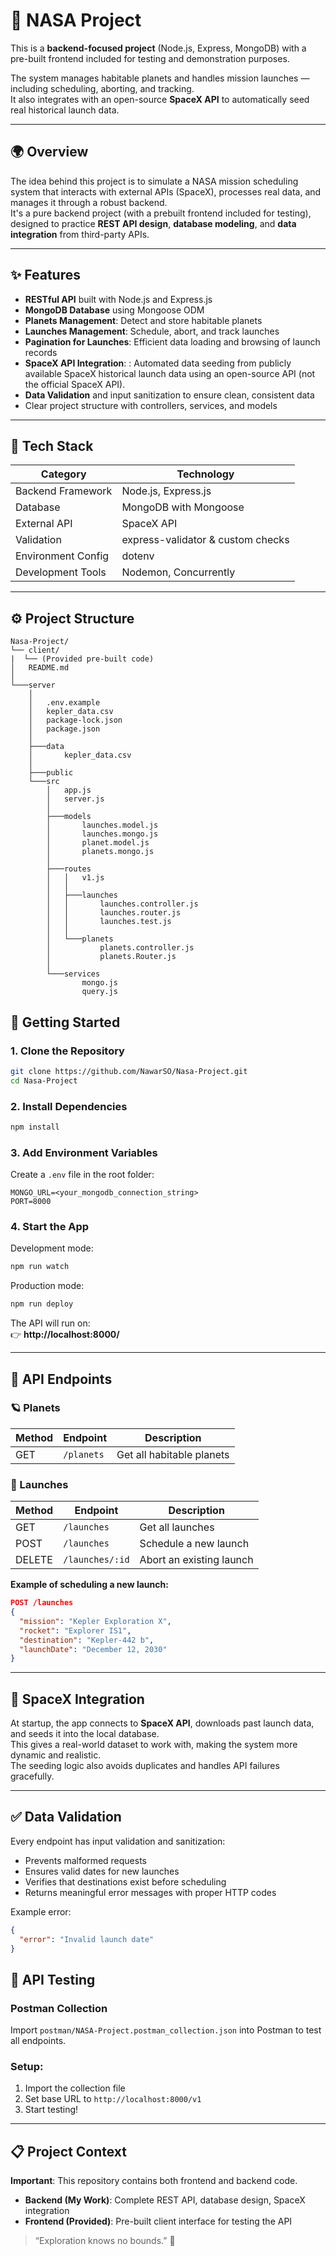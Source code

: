 # 🚀 NASA Project

This is a **backend-focused project** (Node.js, Express, MongoDB) with a pre-built frontend included for testing and demonstration purposes.

The system manages habitable planets and handles mission launches — including scheduling, aborting, and tracking.  
It also integrates with an open-source **SpaceX API** to automatically seed real historical launch data.

---

## 🌍 Overview

The idea behind this project is to simulate a NASA mission scheduling system that interacts with external APIs (SpaceX), processes real data, and manages it through a robust backend.  
It's a pure backend project (with a prebuilt frontend included for testing), designed to practice **REST API design**, **database modeling**, and **data integration** from third-party APIs.

---

## ✨ Features

- **RESTful API** built with Node.js and Express.js  
- **MongoDB Database** using Mongoose ODM  
- **Planets Management**: Detect and store habitable planets  
- **Launches Management**: Schedule, abort, and track launches  
- **Pagination for Launches**: Efficient data loading and browsing of launch records 
- **SpaceX API Integration**: : Automated data seeding from publicly available SpaceX historical launch data using an open-source API (not the official SpaceX API).
- **Data Validation** and input sanitization to ensure clean, consistent data  
- Clear project structure with controllers, services, and models  

---

## 🧠 Tech Stack

| Category | Technology |
|-----------|-------------|
| Backend Framework | Node.js, Express.js |
| Database | MongoDB with Mongoose |
| External API | SpaceX API |
| Validation | express-validator & custom checks |
| Environment Config | dotenv |
| Development Tools | Nodemon, Concurrently |

---

## ⚙️ Project Structure

```
Nasa-Project/
└── client/
|  └── (Provided pre-built code)
│   README.md
│
└───server
    │   
    │   .env.example
    │   kepler_data.csv
    │   package-lock.json
    │   package.json
    │
    ├───data
    │       kepler_data.csv
    │
    ├───public
    └───src
        │   app.js
        │   server.js
        │
        ├───models
        │       launches.model.js
        │       launches.mongo.js
        │       planet.model.js
        │       planets.mongo.js
        │
        ├───routes
        │   │   v1.js
        │   │
        │   ├───launches
        │   │       launches.controller.js
        │   │       launches.router.js
        │   │       launches.test.js
        │   │
        │   └───planets
        │           planets.controller.js
        │           planets.Router.js
        │
        └───services
                mongo.js
                query.js

```

## 🔧 Getting Started

### 1. Clone the Repository
```bash
git clone https://github.com/NawarSO/Nasa-Project.git
cd Nasa-Project
```

### 2. Install Dependencies
```bash
npm install
```

### 3. Add Environment Variables
Create a `.env` file in the root folder:
```
MONGO_URL=<your_mongodb_connection_string>
PORT=8000
```

### 4. Start the App
Development mode:
```bash
npm run watch
```
Production mode:
```bash
npm run deploy
```

The API will run on:  
👉 **http://localhost:8000/**

---

## 🌌 API Endpoints

### 🪐 Planets

| Method | Endpoint | Description |
|--------|-----------|--------------|
| GET | `/planets` | Get all habitable planets |

### 🚀 Launches

| Method | Endpoint | Description |
|--------|-----------|--------------|
| GET | `/launches` | Get all launches |
| POST | `/launches` | Schedule a new launch |
| DELETE | `/launches/:id` | Abort an existing launch |

**Example of scheduling a new launch:**
```json
POST /launches
{
  "mission": "Kepler Exploration X",
  "rocket": "Explorer IS1",
  "destination": "Kepler-442 b",
  "launchDate": "December 12, 2030"
}
```

---

## 🧩 SpaceX Integration

At startup, the app connects to **SpaceX API**, downloads past launch data, and seeds it into the local database.  
This gives a real-world dataset to work with, making the system more dynamic and realistic.  
The seeding logic also avoids duplicates and handles API failures gracefully.

---

## ✅ Data Validation

Every endpoint has input validation and sanitization:
- Prevents malformed requests
- Ensures valid dates for new launches
- Verifies that destinations exist before scheduling
- Returns meaningful error messages with proper HTTP codes

Example error:
```json
{
  "error": "Invalid launch date"
}
```
## 🧪 API Testing

### Postman Collection
Import `postman/NASA-Project.postman_collection.json` into Postman to test all endpoints.

### Setup:
1. Import the collection file
2. Set base URL to `http://localhost:8000/v1` 
3. Start testing!

---

## 📋 Project Context

**Important**: This repository contains both frontend and backend code. 
- **Backend (My Work)**: Complete REST API, database design, SpaceX integration
- **Frontend (Provided)**: Pre-built client interface for testing the API

> “Exploration knows no bounds.” 🌌
